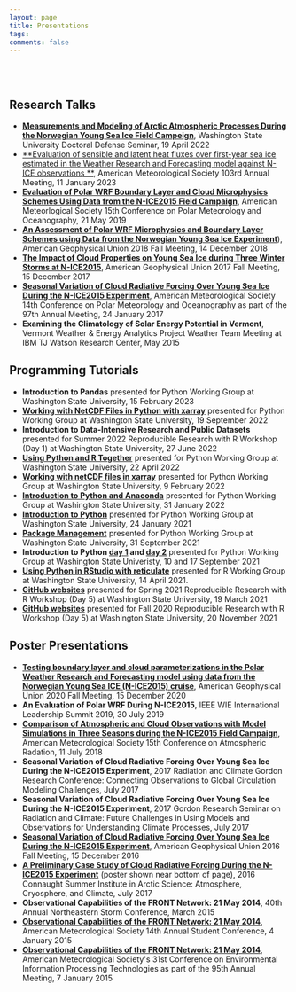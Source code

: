 ```yaml
---
layout: page
title: Presentations
tags:
comments: false
---
```

<br><br>

## Research Talks
- [**Measurements and Modeling of Arctic Atmospheric Processes During the Norwegian Young Sea Ice Field Campeign**](https://youtube.com/live/RyhSnyoh5zM?feature=share), Washington State University Doctoral Defense Seminar, 19 April 2022
- [**Evaluation of sensible and latent heat fluxes over first-year sea ice estimated in the Weather Research and Forecasting model against N-ICE observations
**](), American Meteorological Society 103rd Annual Meeting, 11 January 2023
- [**Evaluation of Polar WRF Boundary Layer and Cloud Microphysics Schemes Using Data from the N-ICE2015 Field Campaign**](https://ams.confex.com/ams/15Polar/meetingapp.cgi/Paper/357933), American Meteorlogical Society 15th Conference on Polar Meteorology and Oceanography, 21 May 2019
- [**An Assessment of Polar WRF Microphysics and Boundary Layer Schemes using Data from the Norwegian Young Sea Ice Experiment**](https://agu.confex.com/agu/fm18/meetingapp.cgi/Paper/445412)), American Geophysical Union 2018 Fall Meeting, 14 December 2018
- [**The Impact of Cloud Properties on Young Sea Ice during Three Winter Storms at N-ICE2015**](https://agu.confex.com/agu/fm17/meetingapp.cgi/Paper/291590), American Geophysical Union 2017 Fall Meeting, 15 December 2017
- [**Seasonal Variation of Cloud Radiative Forcing Over Young Sea Ice During the N-ICE2015 Experiment**](https://ams.confex.com/ams/97Annual/webprogram/Paper313194.html), American Meteorological Society 14th Conference on Polar Meteorology and Oceanography as part of the 97th Annual Meeting, 24 January 2017
- **Examining the Climatology of Solar Energy Potential in Vermont**, Vermont Weather & Energy Analytics Project Weather Team Meeting at IBM TJ Watson Research Center, May 2015

## Programming Tutorials
- **Introduction to Pandas** presented for Python Working Group at Washington State University, 15 February 2023
- [**Working with NetCDF Files in Python with xarray**](https://youtu.be/A3xLZc3I1F0) presented for Python Working Group at Washington State University, 19 September 2022
- **Introduction to Data-Intensive Research and Public Datasets** presented for Summer 2022 Reproducible Research with R Workshop (Day 1) at Washington State University, 27 June 2022
- [**Using Python and R Together**](https://youtu.be/uu33RZIU8SE) presented for Python Working Group at Washington State University, 22 April 2022
- [**Working with netCDF files in xarray**](https://youtu.be/gd-a_GvOG0g) presented for Python Working Group at Washington State University, 9 February 2022
- [**Introduction to Python and Anaconda**](https://youtu.be/Vw0_zAzMhE8) presented for Python Working Group at Washington State University, 31 January 2022
- [**Introduction to Python**](https://youtu.be/Vw0_zAzMhE8) presented for Python Working Group at Washington State University, 24 January 2021
- [**Package Management**](https://youtu.be/614MJmzlVGY) presented for Python Working Group at Washington State University, 31 September 2021
- **Introduction to Python [day 1](https://youtu.be/5YA29G6BCQw) and [day 2](https://youtu.be/kh0Pe9UqPkY)** presented for Python Working Group at Washington State Univeristy, 10 and 17 September 2021
- [**Using Python in RStudio with reticulate**](r-reticulate-tutorial.md) presented for R Working Group at Washington State University, 14 April 2021.
- [**GitHub websites**](https://www.youtube.com/watch?v=tDdayIT6M2Y) presented for Spring 2021 Reproducible Research with R Workshop (Day 5) at Washington State University, 19 March 2021
- [**GitHub websites**](https://www.youtube.com/watch?v=SjY2krSo-80) presented for Fall 2020 Reproducible Research with R Workshop (Day 5) at Washington State University, 20 November 2021

## Poster Presentations
- [**Testing boundary layer and cloud parameterizations in the Polar Weather Research and Forecasting model using data from the Norwegian Young Sea ICE (N-ICE2015) cruise**](https://agu.confex.com/agu/fm20/meetingapp.cgi/Paper/748109), American Geophysical Union 2020 Fall Meeting, 15 December 2020
- **An Evaluation of Polar WRF During N-ICE2015**, IEEE WIE International Leadership Summit 2019, 30 July 2019
- [**Comparison of Atmospheric and Cloud Observations with Model Simulations in Three Seasons during the N-ICE2015 Field Campaign**](https://ams.confex.com/ams/15CLOUD15ATRAD/webprogram/Paper347736.html), American Meteorological Society 15th Conference on Atmospheric Radation, 11 July 2018 
- **Seasonal Variation of Cloud Radiative Forcing Over Young Sea Ice During the N-ICE2015 Experiment**, 2017 Radiation and Climate Gordon Research Conference: Connecting Observations to Global Circulation Modeling Challenges, July 2017
- **Seasonal Variation of Cloud Radiative Forcing Over Young Sea Ice During the N-ICE2015 Experiment**, 2017 Gordon Research Seminar on Radiation and Climate: Future Challenges in Using Models and Observations for Understanding Climate Processes, July 2017
- [**Seasonal Variation of Cloud Radiative Forcing Over Young Sea Ice During the N-ICE2015 Experiment**](https://agu.confex.com/agu/fm16/meetingapp.cgi/Paper/193050), American Geophysical Union 2016 Fall Meeting, 15 December 2016
- [**A Preliminary Case Study of Cloud Radiative Forcing During the N-ICE2015 Experiment**](https://www.candac.ca/create/ss2016/summerschool2016.html) (poster shown near bottom of page), 2016 Connaught Summer Institute in Arctic Science: Atmosphere, Cryosphere, and Climate, July 2017
- **Observational Capabilities of the FRONT Network: 21 May 2014**, 40th Annual Northeastern Storm Conference, March 2015 
- [**Observational Capabilities of the FRONT Network: 21 May 2014**](https://ams.confex.com/ams/95Annual/webprogram/Paper266241.html), American Meteorological Society 14th Annual Student Conference, 4 January 2015
- [**Observational Capabilities of the FRONT Network: 21 May 2014**](https://ams.confex.com/ams/95Annual/webprogram/Paper266225.html), American Meteorological Society's 31st Conference on Environmental Information Processing Technologies as part of the 95th Annual Meeting, 7 January 2015

